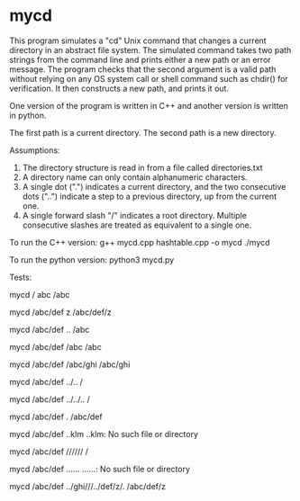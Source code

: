 # mycd

This program simulates a "cd" Unix command that changes a current
directory in an abstract file system. The simulated command takes two path
strings from the command line and prints either a new path or an error message.
The program checks that the second argument is a valid path without
relying on any OS system call or shell command such as chdir() for verification.
It then constructs a new path, and prints it out. 

One version of the program is written in C++ and another version is written in 
python.

The first path is a current directory. The second path is a new directory.

Assumptions:
1) The directory structure is read in from a file called directories.txt
2) A directory name can only contain alphanumeric characters. 
3) A single dot (".") indicates a current directory, and
the two consecutive dots ("..") indicate a step to a previous directory, up
from the current one. 
4) A single forward slash "/" indicates a root directory.
Multiple consecutive slashes are treated as equivalent to a single one.

To run the C++ version:
  g++ mycd.cpp hashtable.cpp -o mycd
  ./mycd

To run the python version:
  python3 mycd.py

Tests:

mycd / abc
/abc

mycd /abc/def z
/abc/def/z

mycd /abc/def ..
/abc

mycd /abc/def /abc
/abc

mycd /abc/def /abc/ghi
/abc/ghi

mycd /abc/def ../..
/

mycd /abc/def ../../..
/

mycd /abc/def .
/abc/def

mycd /abc/def ..klm
..klm: No such file or directory

mycd /abc/def //////
/

mycd /abc/def ......
......: No such file or directory

mycd /abc/def ../ghi///../def/z/.
/abc/def/z



